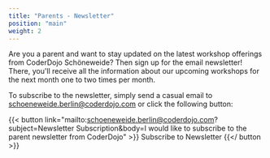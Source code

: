 ```yaml
---
title: "Parents - Newsletter"
position: "main"
weight: 2
---
```


Are you a parent and want to stay updated on the latest workshop offerings from CoderDojo Schöneweide? Then sign up for the email newsletter! There, you'll receive all the information about our upcoming workshops for the next month one to two times per month.

To subscribe to the newsletter, simply send a casual email to schoeneweide.berlin@coderdojo.com or click the following button:

{{< button link="mailto:schoeneweide.berlin@coderdojo.com?subject=Newsletter Subscription&body=I would like to subscribe to the parent newsletter from CoderDojo" >}}
Subscribe to Newsletter
{{</ button >}}
